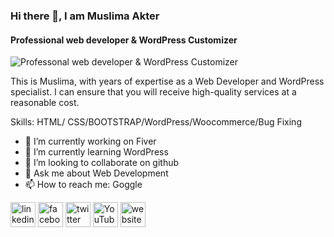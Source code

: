 ### Hi there 👋, I am Muslima Akter
#### Professional web developer & WordPress Customizer
![Professonal web developer & WordPress Customizer](https://pbs.twimg.com/profile_banners/1569394042961825792/1663008879/1500x500)

This is Muslima, with years of expertise as a Web Developer and WordPress specialist. I can ensure that you will receive high-quality services at a reasonable cost. 

Skills: HTML/ CSS/BOOTSTRAP/WordPress/Woocommerce/Bug Fixing

- 🔭 I’m currently working on Fiver 
- 🌱 I’m currently learning WordPress 
- 👯 I’m looking to collaborate on github 
- 💬 Ask me about Web Development 
- 📫 How to reach me: Goggle 


[<img src='https://cdn.jsdelivr.net/npm/simple-icons@3.0.1/icons/linkedin.svg' alt='linkedin' height='40'>](https://www.linkedin.com/in/developermuslima/)  [<img src='https://cdn.jsdelivr.net/npm/simple-icons@3.0.1/icons/facebook.svg' alt='facebook' height='40'>](https://www.facebook.com/muslima.akter.750331)  [<img src='https://cdn.jsdelivr.net/npm/simple-icons@3.0.1/icons/twitter.svg' alt='twitter' height='40'>](https://twitter.com/muslima_akter7)  [<img src='https://cdn.jsdelivr.net/npm/simple-icons@3.0.1/icons/youtube.svg' alt='YouTube' height='40'>](https://www.youtube.com/channel/UCU7PRt4vojYnnW1iTS40krA)  [<img src='https://cdn.jsdelivr.net/npm/simple-icons@3.0.1/icons/icloud.svg' alt='website' height='40'>](developermuslima.com)  

